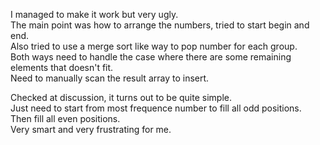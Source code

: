I managed to make it work but very ugly.\
The main point was how to arrange the numbers, tried to start begin and end.\
Also tried to use a merge sort like way to pop number for each group.\
Both ways need to handle the case where there are some remaining elements that doesn't fit.\
Need to manually scan the result array to insert.

Checked at discussion, it turns out to be quite simple.\
Just need to start from most frequence number to fill all odd positions.\
Then fill all even positions.\
Very smart and very frustrating for me.